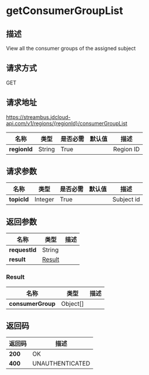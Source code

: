 # getConsumerGroupList


## 描述
View all the consumer groups of the assigned subject

## 请求方式
GET

## 请求地址
https://streambus.jdcloud-api.com/v1/regions/{regionId}/consumerGroupList

|名称|类型|是否必需|默认值|描述|
|---|---|---|---|---|
|**regionId**|String|True||Region ID|

## 请求参数
|名称|类型|是否必需|默认值|描述|
|---|---|---|---|---|
|**topicId**|Integer|True||Subject id|


## 返回参数
|名称|类型|描述|
|---|---|---|
|**requestId**|String||
|**result**|[Result](##Result)||


### <a name="Result">Result</a>
|名称|类型|描述|
|---|---|---|
|**consumerGroup**|Object[]||

## 返回码
|返回码|描述|
|---|---|
|**200**|OK|
|**400**|UNAUTHENTICATED|
